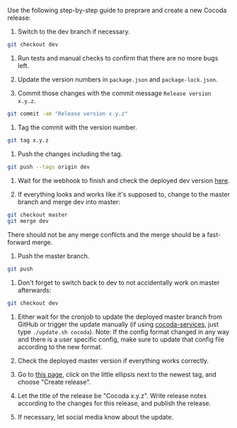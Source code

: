 Use the following step-by-step guide to preprare and create a new Cocoda release:

1. Switch to the dev branch if necessary.

  ```bash
  git checkout dev
  ```

1. Run tests and manual checks to confirm that there are no more bugs left.

1. Update the version numbers in `package.json` and `package-lock.json`.

1. Commit those changes with the commit message `Release version x.y.z`.

  ```bash
  git commit -am "Release version x.y.z"
  ```

1. Tag the commit with the version number.

  ```bash
  git tag x.y.z
  ```

1. Push the changes including the tag.

  ```bash
  git push --tags origin dev
  ```

1. Wait for the webhook to finish and check the deployed dev version [here](https://coli-conc.gbv.de/cocoda/dev/).

1. If everything looks and works like it's supposed to, change to the master branch and merge dev into master:

  ```bash
  git checkout master
  git merge dev
  ```

  There should not be any merge conflicts and the merge should be a fast-forward merge.

1. Push the master branch.

  ```bash
  git push
  ```

1. Don't forget to switch back to dev to not accidentally work on master afterwards:

  ```bash
  git checkout dev
  ```

1. Either wait for the cronjob to update the deployed master branch from GitHub or trigger the update manually (if using [cocoda-services](https://github.com/gbv/cocoda-services), just type `./update.sh cocoda`). Note: If the config format changed in any way and there is a user specific config, make sure to update that config file according to the new format.

1. Check the deployed master version if everything works correctly.

1. Go to [this page](https://github.com/gbv/cocoda/tags), click on the little ellipsis next to the newest tag, and choose "Create release".

1. Let the title of the release be "Cocoda x.y.z". Write release notes according to the changes for this release, and publish the release.

1. If necessary, let social media know about the update.
